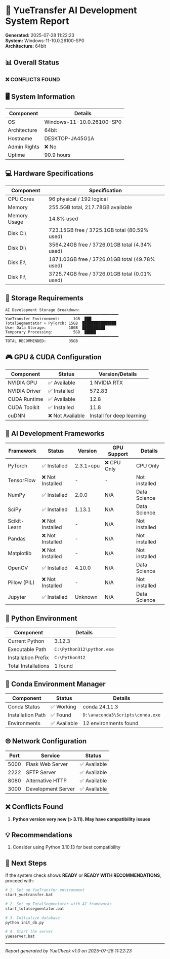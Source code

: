 # 🏥 YueTransfer AI Development System Report

**Generated:** 2025-07-28 11:22:23  
**System:** Windows-11-10.0.26100-SP0  
**Architecture:** 64bit

## 📊 Overall Status

### ❌ **CONFLICTS FOUND**

## 🖥️ System Information

| Component | Details |
|-----------|----------|
| OS | Windows-11-10.0.26100-SP0 |
| Architecture | 64bit |
| Hostname | DESKTOP-JA45G1A |
| Admin Rights | ❌ No |
| Uptime | 90.9 hours |

## 💻 Hardware Specifications

| Component | Specification |
|-----------|---------------|
| CPU Cores | 96 physical / 192 logical |
| Memory | 255.5GB total, 217.78GB available |
| Memory Usage | 14.8% used |
| Disk C:\ | 723.15GB free / 3725.1GB total (80.59% used) |
| Disk D:\ | 3564.24GB free / 3726.01GB total (4.34% used) |
| Disk E:\ | 1871.03GB free / 3726.01GB total (49.78% used) |
| Disk F:\ | 3725.74GB free / 3726.01GB total (0.01% used) |

## 💾 Storage Requirements

```
AI Development Storage Breakdown:
━━━━━━━━━━━━━━━━━━━━━━━━━━━━━━━━━━━━━━━━━━━━━━━━━━
YueTransfer Environment:      1GB  ███
TotalSegmentator + PyTorch: 15GB  ███████████████
User Data Storage:          10GB  ██████████
Temporary Processing:         5GB  █████
━━━━━━━━━━━━━━━━━━━━━━━━━━━━━━━━━━━━━━━━━━━━━━━━━━
TOTAL RECOMMENDED:          35GB
```

## 🎮 GPU & CUDA Configuration

| Component | Status | Version/Details |
|-----------|--------|------------------|
| NVIDIA GPU | ✅ Available | 1 NVIDIA RTX |
| NVIDIA Driver | ✅ Installed | 572.83 |
| CUDA Runtime | ✅ Available | 12.8 |
| CUDA Toolkit | ✅ Installed | 11.8 |
| cuDNN | ❌ Not Available | Install for deep learning |

## 🤖 AI Development Frameworks

| Framework | Status | Version | GPU Support | Details |
|-----------|--------|---------|-------------|----------|
| PyTorch | ✅ Installed | 2.3.1+cpu | ❌ CPU Only | CPU Only |
| TensorFlow | ❌ Not Installed | - | - | Not installed |
| NumPy | ✅ Installed | 2.0.0 | N/A | Data Science |
| SciPy | ✅ Installed | 1.13.1 | N/A | Data Science |
| Scikit-Learn | ❌ Not Installed | - | N/A | Not installed |
| Pandas | ❌ Not Installed | - | N/A | Not installed |
| Matplotlib | ❌ Not Installed | - | N/A | Not installed |
| OpenCV | ✅ Installed | 4.10.0 | N/A | Data Science |
| Pillow (PIL) | ❌ Not Installed | - | N/A | Not installed |
| Jupyter | ✅ Installed | Unknown | N/A | Data Science |

## 🐍 Python Environment

| Component | Details |
|-----------|----------|
| Current Python | 3.12.3 |
| Executable Path | `C:\Python312\python.exe` |
| Installation Prefix | `C:\Python312` |
| Total Installations | 1 found |

## 🐨 Conda Environment Manager

| Component | Status | Details |
|-----------|---------|----------|
| Conda Status | ✅ Working | conda 24.11.3 |
| Installation Path | ✅ Found | `D:\anaconda3\Scripts\conda.exe` |
| Environments | ✅ Available | 12 environments found |

## 🌐 Network Configuration

| Port | Service | Status |
|------|---------|--------|
| 5000 | Flask Web Server | ✅ Available |
| 2222 | SFTP Server | ✅ Available |
| 8080 | Alternative HTTP | ✅ Available |
| 3000 | Development Server | ✅ Available |

## ❌ Conflicts Found

1. **Python version very new (> 3.11). May have compatibility issues**

## 💡 Recommendations

1. Consider using Python 3.10.13 for best compatibility

## 🚀 Next Steps

If the system check shows **READY** or **READY WITH RECOMMENDATIONS**, proceed with:

```bash
# 1. Set up YueTransfer environment
start_yuetransfer.bat

# 2. Set up TotalSegmentator with AI frameworks
start_totalsegmentator.bat

# 3. Initialize database
python init_db.py

# 4. Start the server
yueserver.bat
```

---
*Report generated by YueCheck v1.0 on 2025-07-28 11:22:23*
